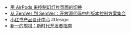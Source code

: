 - [用 AirPods 来控制幻灯片页面的切换](https://x.com/Ice_Hazymoon/status/1847914252352573739)
- [从 ZeroVer 到 SemVer：开放源代码中的版本控制方案集合](https://nesbitt.io/2024/06/24/from-zerover-to-semver-a-comprehensive-list-of-versioning-schemes-in-open-source.html)
- [小红书产品设计中心](https://rpdc.xiaohongshu.com/) #Design
- [新一的周报：新时代开发者指南](https://awing-2024.notion.site/2024-43-0bbf42cf7e53482b975d1a67bbc04780)